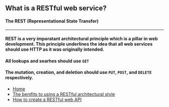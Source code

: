 ## What is a RESTful web service?
#### The REST (Representational State Transfer)
-------

#### REST is a very imporatant architectural principle which is a pillar in web development. This principle underlines the idea that all web services should use HTTP as it was originally intended. 

#### All lookups and searhes should use `GET`
#### The mutation, creation, and deletion should use `PUT`, `POST`, and `DELETE` respectively.



* [Home](https://github.com/AbdulEldarrat/Digital_Media_Final_Project-REST_Architecture/blob/master/README.md)
* [The benifits to using a RESTful architectural style](https://github.com/AbdulEldarrat/Digital_Media_Final_Project-REST_Architecture/blob/master/RESTful%20benefits.md)
* [How to create a RESTful web API](https://github.com/AbdulEldarrat/Digital_Media_Final_Project-REST_Architecture/blob/master/How%20to%20create%20a%20RESTful%20API)
